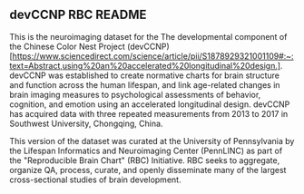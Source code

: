 ## devCCNP RBC README
This is the neuroimaging dataset for the The developmental component of the Chinese Color Nest Project (devCCNP)[https://www.sciencedirect.com/science/article/pii/S1878929321001109#:~:text=Abstract,using%20an%20accelerated%20longitudinal%20design.].
devCCNP was established to create normative charts for brain structure and function across the human lifespan, 
and link age-related changes in brain imaging measures to psychological assessments of behavior, cognition, 
and emotion using an accelerated longitudinal design. devCCNP has acquired data with three repeated measurements 
from 2013 to 2017 in Southwest University, Chongqing, China.

This version of the dataset was curated at the University of Pennsylvania by the Lifespan Informatics 
and Neuroimaging Center (PennLINC) as part of the "Reproducible Brain Chart" (RBC) Initiative. RBC seeks to aggregate, 
organize QA, process, curate, and openly disseminate many of the largest cross-sectional studies of brain development.
